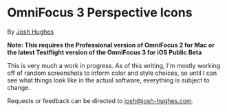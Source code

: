 # OmniFocus 3 Perspective Icons

By [Josh Hughes](http://josh-hughes.com)

**Note: This requires the Professional version of OmniFocus 2 for Mac or the latest Testflight version of the OmniFocus 3 for iOS Public Beta**

This is very much a work in progress. As of this writing, I'm mostly working off of random screenshots to inform color and style choices, so until I can see what things look like in the actual software, everything is subject to change.

Requests or feedback can be directed to [josh@josh-hughes.com](mailto:josh@josh-hughes.com).